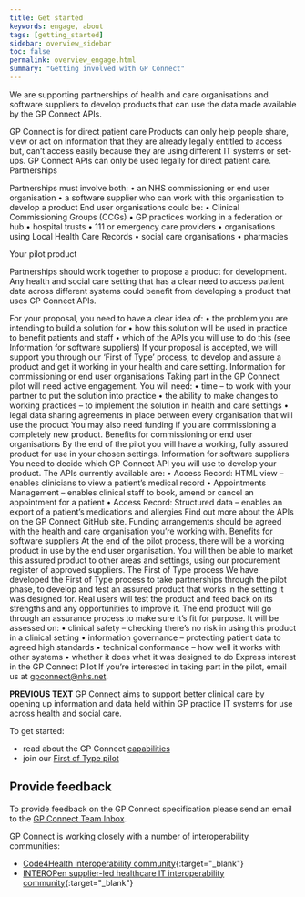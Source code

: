 ```yaml
---
title: Get started
keywords: engage, about
tags: [getting_started]
sidebar: overview_sidebar
toc: false
permalink: overview_engage.html
summary: "Getting involved with GP Connect"
---
```


We are supporting partnerships of health and care organisations and software suppliers to develop products that can use the data made available by the GP Connect APIs.

GP Connect is for direct patient care
Products can only help people share, view or act on information that they are already legally entitled to access but, can’t access easily because they are using different IT systems or set-ups. GP Connect APIs can only be used legally for direct patient care.
Partnerships

Partnerships must involve both:
•	an NHS commissioning or end user organisation
•	a software supplier who can work with this organisation to develop a product
End user organisations could be:
•	Clinical Commissioning Groups (CCGs)
•	GP practices working in a federation or hub
•	hospital trusts
•	111 or emergency care providers
•	organisations using Local Health Care Records
•	social care organisations
•	pharmacies

Your pilot product

Partnerships should work together to propose a product for development.  Any health and social care setting that has a clear need to access patient data across different systems could benefit from developing a product that uses GP Connect APIs.

For your proposal, you need to have a clear idea of:
•	the problem you are intending to build a solution for
•	how this solution will be used in practice to benefit patients and staff
•	which of the APIs you will use to do this (see Information for software suppliers)
If your proposal is accepted, we will support you through our ‘First of Type’ process, to develop and assure a product and get it working in your health and care setting.
Information for commissioning or end user organisations
Taking part in the GP Connect pilot will need active engagement. You will need:
•	time – to work with your partner to put the solution into practice
•	the ability to make changes to working practices – to implement the solution in health and care settings
•	legal data sharing agreements in place between every organisation that will use the product
You may also need funding if you are commissioning a completely new product. 
Benefits for commissioning or end user organisations
By the end of the pilot you will have a working, fully assured product for use in your chosen settings.
Information for software suppliers
You need to decide which GP Connect API you will use to develop your product. 
The APIs currently available are:
•	Access Record: HTML view – enables clinicians to view a patient’s medical record
•	Appointments Management – enables clinical staff to book, amend or cancel an appointment for a patient
•	Access Record: Structured data – enables an export of a patient’s medications and allergies 
Find out more about the APIs on the GP Connect GitHub site.
Funding arrangements should be agreed with the health and care organisation you’re working with.
Benefits for software suppliers
At the end of the pilot process, there will be a working product in use by the end user organisation. You will then be able to market this assured product to other areas and settings, using our procurement register of approved suppliers.
The First of Type process
We have developed the First of Type process to take partnerships through the pilot phase, to develop and test an assured product that works in the setting it was designed for. Real users will test the product and feed back on its strengths and any opportunities to improve it.
The end product will go through an assurance process to make sure it’s fit for purpose.
It will be assessed on:
•	clinical safety – checking there’s no risk in using this product in a clinical setting
•	information governance – protecting patient data to agreed high standards
•	technical conformance – how well it works with other systems
•	whether it does what it was designed to do
Express interest in the GP Connect Pilot
If you’re interested in taking part in the pilot, email us at gpconnect@nhs.net. 








**PREVIOUS TEXT**
GP Connect aims to support better clinical care by opening up information and data held within GP practice IT systems for use across health and social care.

To get started:

- read about the GP Connect [capabilities](overview_priority_capabilities.html)
- join our [First of Type pilot](overview_first_of_type.html)

## Provide feedback

To provide feedback on the GP Connect specification please send an email to the [GP Connect Team Inbox](mailto://gpconnect@nhs.net).

GP Connect is working closely with a number of interoperability communities:

- [Code4Health interoperability community](https://code4health.org/communities/interoperability){:target="_blank"}
- [INTEROPen supplier-led healthcare IT interoperability community](http://www.interopen.org/){:target="_blank"}

